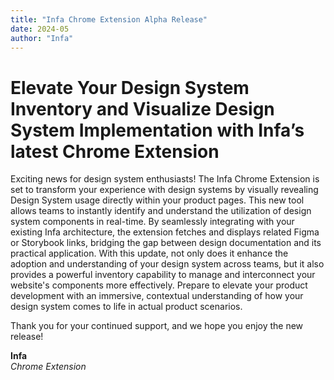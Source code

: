 ```yaml
---
title: "Infa Chrome Extension Alpha Release"
date: 2024-05
author: "Infa"
---
```


# Elevate Your Design System Inventory and Visualize Design System Implementation with Infa’s latest Chrome Extension

Exciting news for design system enthusiasts! The Infa Chrome Extension is set to transform your experience with design systems by visually revealing Design System usage directly within your product pages. This new tool allows teams to instantly identify and understand the utilization of design system components in real-time. By seamlessly integrating with your existing Infa architecture, the extension fetches and displays related Figma or Storybook links, bridging the gap between design documentation and its practical application. With this update, not only does it enhance the adoption and understanding of your design system across teams, but it also provides a powerful inventory capability to manage and interconnect your website's components more effectively. Prepare to elevate your product development with an immersive, contextual understanding of how your design system comes to life in actual product scenarios.

Thank you for your continued support, and we hope you enjoy the new release!

**Infa**  
*Chrome Extension*
